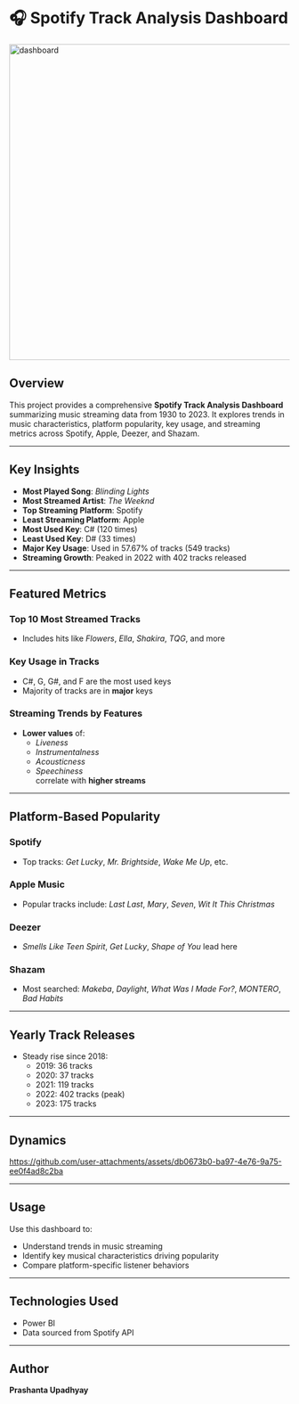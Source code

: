 # 🎧 Spotify Track Analysis Dashboard

<img width="567" alt="dashboard" src="https://github.com/user-attachments/assets/e9dd35d3-3c98-4892-8db7-1a2fcc64d82c" />


##  Overview

This project provides a comprehensive **Spotify Track Analysis Dashboard** summarizing music streaming data from 1930 to 2023. It explores trends in music characteristics, platform popularity, key usage, and streaming metrics across Spotify, Apple, Deezer, and Shazam.

---

##  Key Insights

- **Most Played Song**: *Blinding Lights*
- **Most Streamed Artist**: *The Weeknd*
- **Top Streaming Platform**: Spotify
- **Least Streaming Platform**: Apple
- **Most Used Key**: C# (120 times)
- **Least Used Key**: D# (33 times)
- **Major Key Usage**: Used in 57.67% of tracks (549 tracks)
- **Streaming Growth**: Peaked in 2022 with 402 tracks released

---

##  Featured Metrics

###  Top 10 Most Streamed Tracks
- Includes hits like *Flowers*, *Ella*, *Shakira*, *TQG*, and more

###  Key Usage in Tracks
- C#, G, G#, and F are the most used keys
- Majority of tracks are in **major** keys

###  Streaming Trends by Features
- **Lower values** of:
  - *Liveness*
  - *Instrumentalness*
  - *Acousticness*
  - *Speechiness*  
  correlate with **higher streams**

---

##  Platform-Based Popularity

### Spotify
- Top tracks: *Get Lucky*, *Mr. Brightside*, *Wake Me Up*, etc.

### Apple Music
- Popular tracks include: *Last Last*, *Mary*, *Seven*, *Wit It This Christmas*

### Deezer
- *Smells Like Teen Spirit*, *Get Lucky*, *Shape of You* lead here

### Shazam
- Most searched: *Makeba*, *Daylight*, *What Was I Made For?*, *MONTERO*, *Bad Habits*

---

##  Yearly Track Releases

- Steady rise since 2018:
  - 2019: 36 tracks
  - 2020: 37 tracks
  - 2021: 119 tracks
  - 2022: 402 tracks (peak)
  - 2023: 175 tracks

---

##  Dynamics



https://github.com/user-attachments/assets/db0673b0-ba97-4e76-9a75-ee0f4ad8c2ba



---

##  Usage

Use this dashboard to:
- Understand trends in music streaming
- Identify key musical characteristics driving popularity
- Compare platform-specific listener behaviors

---

##  Technologies Used

- Power BI
- Data sourced from Spotify API

---


##  Author

**Prashanta Upadhyay**  
